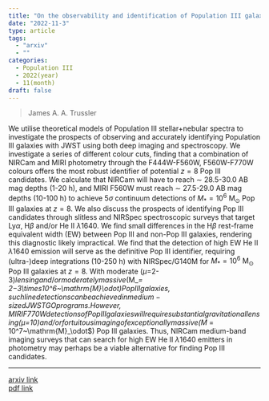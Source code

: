 ```yaml
---
title: "On the observability and identification of Population III galaxies with JWST"
date: "2022-11-3"
type: article
tags:
  - "arxiv"
  - ""
categories:
  - Population III
  - 2022(year)
  - 11(month)
draft: false
---
```


>  James A. A. Trussler

We utilise theoretical models of Population III stellar+nebular spectra to investigate the prospects of observing and accurately identifying Population III galaxies with JWST using both deep imaging and spectroscopy. We investigate a series of different colour cuts, finding that a combination of NIRCam and MIRI photometry through the F444W-F560W, F560W-F770W colours offers the most robust identifier of potential $z=8$ Pop III candidates. We calculate that NIRCam will have to reach $\sim$ 28.5-30.0 AB mag depths (1-20 h), and MIRI F560W must reach $\sim$ 27.5-29.0 AB mag depths (10-100 h) to achieve $5σ$ continuum detections of $M_* = 10^6~\mathrm{M}_\odot$ Pop III galaxies at $z=8$. We also discuss the prospects of identifying Pop III candidates through slitless and NIRSpec spectroscopic surveys that target Ly$α$, H$β$ and/or He II $λ1640$. We find small differences in the H$β$ rest-frame equivalent width (EW) between Pop III and non-Pop III galaxies, rendering this diagnostic likely impractical. We find that the detection of high EW He II $λ1640$ emission will serve as the definitive Pop III identifier, requiring (ultra-)deep integrations (10-250 h) with NIRSpec/G140M for $M_*=10^6~\mathrm{M}_\odot$ Pop III galaxies at $z=8$. With moderate ($μ=$2-3$) lensing and/or moderately massive ($M_*= 2$-$3\times10^6~\mathrm{M}_\odot$) Pop III galaxies, such line detections can be achieved in medium-sized JWST GO programs. However, MIRI F770W detections of Pop III galaxies will require substantial gravitational lensing ($μ=10$) and/or fortuitous imaging of exceptionally massive ($M_* = 10^7~\mathrm{M}_\odot$) Pop III galaxies. Thus, NIRCam medium-band imaging surveys that can search for high EW He II $λ1640$ emitters in photometry may perhaps be a viable alternative for finding Pop III candidates.

---

[arxiv link](https://arxiv.org/abs/2211.02038)  
[pdf link](https://arxiv.org/pdf/2211.02038)  
